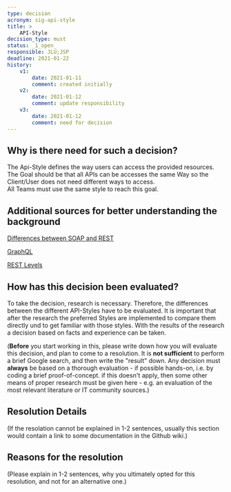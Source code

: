 ```yaml
---
type: decision
acronym: sig-api-style
title: >
    API-Style  
decision_type: must
status: _1_open
responsible: JLÜ;JSP
deadline: 2021-01-22
history:
    v1:
        date: 2021-01-11
        comment: created initially
    v2:
        date: 2021-01-12
        comment: update responsibility
    v3:
        date: 2021-01-12
        comment: need for decision
---
```


## Why is there need for such a decision?

The Api-Style defines the way users  can access the provided resources. The Goal should be that all APIs can be accesses the same Way so the Client/User does 
not need different ways to access.  
All Teams must use the same style to reach this goal.

## Additional sources for better understanding the background

[Differences between SOAP and REST](https://rapidapi.com/blog/types-of-apis/)

[GraphQL](https://graphql.org/)

[REST Levels](https://blog.restcase.com/4-maturity-levels-of-rest-api-design/)

## How has this decision been evaluated?
To take the decision, research is necessary. Therefore, the differences between the different API-Styles have to be evaluated.
It is important that after the research the preferred Styles are implemented to compare them directly und to get familiar with those styles.
With the results of the research a decision based on facts and experience can be taken.

(**Before** you start working in this, please write down how you will evaluate this decision, and plan to 
come to a resolution. 
It is  **not sufficient** to perform a brief Google search, and then write  the "result" down. Any decision must
**always** be based on a thorough evaluation - if possible hands-on, i.e. by coding a brief proof-of-concept.
if this doesn't apply, then some other means of proper research must be given here - e.g. an evaluation of 
the most relevant literature or IT community sources.) 

 
## Resolution Details

(If the resolation cannot be explained in 1-2 sentences, usually this section would contain a link to some
documentation in the Github wiki.)


## Reasons for the resolution

(Please explain in 1-2 sentences, why you ultimately opted for this resolution, and not for an alternative one.)

